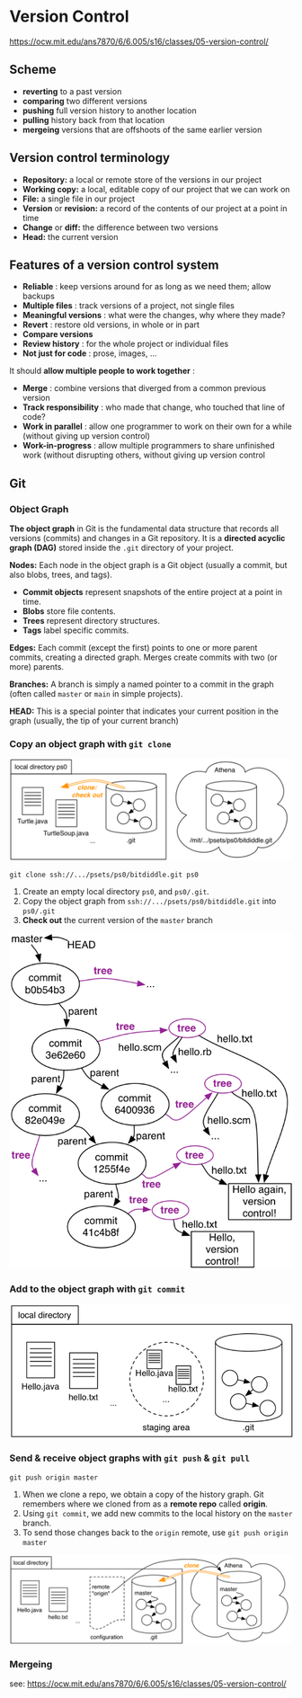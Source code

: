 # Version Control

https://ocw.mit.edu/ans7870/6/6.005/s16/classes/05-version-control/

## Scheme

- **reverting** to a past version
- **comparing** two different versions
- **pushing** full version history to another location
- **pulling** history back from that location
- **mergeing** versions that are offshoots of the same earlier version

## Version control terminology

- **Repository:** a local or remote store of the versions in our project
- **Working copy:** a local, editable copy of our project that we can work on
- **File:** a single file in our project
- **Version** or **revision:** a record of the contents of our project at a point in time
- **Change** or **diff:** the difference between two versions
- **Head:** the current version

## Features of a version control system

- **Reliable** : keep versions around for as long as we need them; allow backups
- **Multiple files** : track versions of a project, not single files
- **Meaningful versions** : what were the changes, why where they made?
- **Revert** : restore old versions, in whole or in part
- **Compare versions**
- **Review history** : for the whole project or individual files
- **Not just for code** : prose, images, …

It should **allow multiple people to work together** :

- **Merge** : combine versions that diverged from a common previous version
- **Track responsibility** : who made that change, who touched that line of code?
- **Work in parallel** : allow one programmer to work on their own for a while (without giving up version control)
- **Work-in-progress** : allow multiple programmers to share unfinished work (without disrupting others, without giving up version control

## Git

### Object Graph

**The object graph** in Git is the fundamental data structure that records all versions (commits) and changes in a Git repository. It is a **directed acyclic graph (DAG)** stored inside the `.git` directory of your project.

**Nodes:** Each node in the object graph is a Git object (usually a commit, but also blobs, trees, and tags).

- **Commit objects** represent snapshots of the entire project at a point in time.
- **Blobs** store file contents.
- **Trees** represent directory structures.
- **Tags** label specific commits.

**Edges:** Each commit (except the first) points to one or more parent commits, creating a directed graph. Merges create commits with two (or more) parents.

**Branches:** A branch is simply a named pointer to a commit in the graph (often called `master` or `main` in simple projects).

**HEAD:** This is a special pointer that indicates your current position in the graph (usually, the tip of your current branch)

### Copy an object graph with `git clone`

![img](assets/hello-git-clone-2.png)

```shell
git clone ssh://.../psets/ps0/bitdiddle.git ps0
```

1. Create an empty local directory `ps0`, and `ps0/.git`.
2. Copy the object graph from `ssh://.../psets/ps0/bitdiddle.git` into `ps0/.git`
3. **Check out** the current version of the `master` branch

![img](assets/hello-git-history-trees.png)

### Add to the object graph with `git commit`

![img](assets/hello-git-commit-0.png)

### Send & receive object graphs with `git push` & `git pull`

```shell
git push origin master
```

1. When we clone a repo, we obtain a copy of the history graph. Git remembers where we cloned from as a **remote repo** called **origin**.
2. Using `git commit`, we add new commits to the local history on the `master` branch.
3. To send those changes back to the `origin` remote, use `git push origin master`

![img](assets/hello-git-push-0.png)

### Mergeing

see: https://ocw.mit.edu/ans7870/6/6.005/s16/classes/05-version-control/